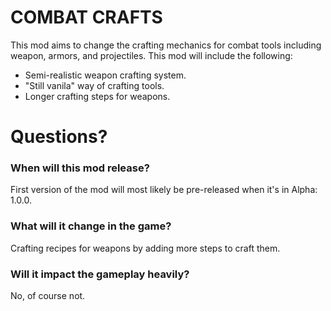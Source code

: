 # COMBAT CRAFTS
This mod aims to change the crafting mechanics for combat tools including weapon, armors, and projectiles.
This mod will include the following:
  - Semi-realistic weapon crafting system.
  - "Still vanila" way of crafting tools.
  - Longer crafting steps for weapons.

# Questions?
  ### When will this mod release?
First version of the mod will most likely be pre-released when it's in Alpha: 1.0.0.
  ### What will it change in the game?
Crafting recipes for weapons by adding more steps to craft them.
  ### Will it impact the gameplay heavily?
No, of course not.
